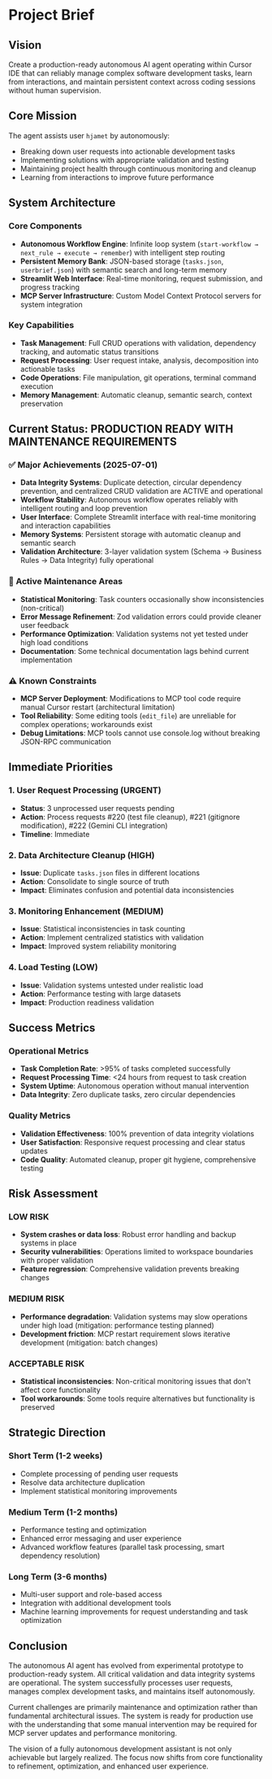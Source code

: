 # Project Brief

## Vision
Create a production-ready autonomous AI agent operating within Cursor IDE that can reliably manage complex software development tasks, learn from interactions, and maintain persistent context across coding sessions without human supervision.

## Core Mission
The agent assists user `hjamet` by autonomously:
- Breaking down user requests into actionable development tasks
- Implementing solutions with appropriate validation and testing
- Maintaining project health through continuous monitoring and cleanup
- Learning from interactions to improve future performance

## System Architecture

### Core Components
- **Autonomous Workflow Engine**: Infinite loop system (`start-workflow → next_rule → execute → remember`) with intelligent step routing
- **Persistent Memory Bank**: JSON-based storage (`tasks.json`, `userbrief.json`) with semantic search and long-term memory
- **Streamlit Web Interface**: Real-time monitoring, request submission, and progress tracking
- **MCP Server Infrastructure**: Custom Model Context Protocol servers for system integration

### Key Capabilities
- **Task Management**: Full CRUD operations with validation, dependency tracking, and automatic status transitions
- **Request Processing**: User request intake, analysis, decomposition into actionable tasks
- **Code Operations**: File manipulation, git operations, terminal command execution
- **Memory Management**: Automatic cleanup, semantic search, context preservation

## Current Status: PRODUCTION READY WITH MAINTENANCE REQUIREMENTS

### ✅ Major Achievements (2025-07-01)
- **Data Integrity Systems**: Duplicate detection, circular dependency prevention, and centralized CRUD validation are ACTIVE and operational
- **Workflow Stability**: Autonomous workflow operates reliably with intelligent routing and loop prevention
- **User Interface**: Complete Streamlit interface with real-time monitoring and interaction capabilities
- **Memory Systems**: Persistent storage with automatic cleanup and semantic search
- **Validation Architecture**: 3-layer validation system (Schema → Business Rules → Data Integrity) fully operational

### 🔧 Active Maintenance Areas
- **Statistical Monitoring**: Task counters occasionally show inconsistencies (non-critical)
- **Error Message Refinement**: Zod validation errors could provide cleaner user feedback
- **Performance Optimization**: Validation systems not yet tested under high load conditions
- **Documentation**: Some technical documentation lags behind current implementation

### ⚠️ Known Constraints
- **MCP Server Deployment**: Modifications to MCP tool code require manual Cursor restart (architectural limitation)
- **Tool Reliability**: Some editing tools (`edit_file`) are unreliable for complex operations; workarounds exist
- **Debug Limitations**: MCP tools cannot use console.log without breaking JSON-RPC communication

## Immediate Priorities

### 1. User Request Processing (URGENT)
- **Status**: 3 unprocessed user requests pending
- **Action**: Process requests #220 (test file cleanup), #221 (gitignore modification), #222 (Gemini CLI integration)
- **Timeline**: Immediate

### 2. Data Architecture Cleanup (HIGH)
- **Issue**: Duplicate `tasks.json` files in different locations
- **Action**: Consolidate to single source of truth
- **Impact**: Eliminates confusion and potential data inconsistencies

### 3. Monitoring Enhancement (MEDIUM)
- **Issue**: Statistical inconsistencies in task counting
- **Action**: Implement centralized statistics with validation
- **Impact**: Improved system reliability monitoring

### 4. Load Testing (LOW)
- **Issue**: Validation systems untested under realistic load
- **Action**: Performance testing with large datasets
- **Impact**: Production readiness validation

## Success Metrics

### Operational Metrics
- **Task Completion Rate**: >95% of tasks completed successfully
- **Request Processing Time**: <24 hours from request to task creation
- **System Uptime**: Autonomous operation without manual intervention
- **Data Integrity**: Zero duplicate tasks, zero circular dependencies

### Quality Metrics
- **Validation Effectiveness**: 100% prevention of data integrity violations
- **User Satisfaction**: Responsive request processing and clear status updates
- **Code Quality**: Automated cleanup, proper git hygiene, comprehensive testing

## Risk Assessment

### LOW RISK
- **System crashes or data loss**: Robust error handling and backup systems in place
- **Security vulnerabilities**: Operations limited to workspace boundaries with proper validation
- **Feature regression**: Comprehensive validation prevents breaking changes

### MEDIUM RISK
- **Performance degradation**: Validation systems may slow operations under high load (mitigation: performance testing planned)
- **Development friction**: MCP restart requirement slows iterative development (mitigation: batch changes)

### ACCEPTABLE RISK
- **Statistical inconsistencies**: Non-critical monitoring issues that don't affect core functionality
- **Tool workarounds**: Some tools require alternatives but functionality is preserved

## Strategic Direction

### Short Term (1-2 weeks)
- Complete processing of pending user requests
- Resolve data architecture duplication
- Implement statistical monitoring improvements

### Medium Term (1-2 months)
- Performance testing and optimization
- Enhanced error messaging and user experience
- Advanced workflow features (parallel task processing, smart dependency resolution)

### Long Term (3-6 months)
- Multi-user support and role-based access
- Integration with additional development tools
- Machine learning improvements for request understanding and task optimization

## Conclusion

The autonomous AI agent has evolved from experimental prototype to production-ready system. All critical validation and data integrity systems are operational. The system successfully processes user requests, manages complex development tasks, and maintains itself autonomously.

Current challenges are primarily maintenance and optimization rather than fundamental architectural issues. The system is ready for production use with the understanding that some manual intervention may be required for MCP server updates and performance monitoring.

The vision of a fully autonomous development assistant is not only achievable but largely realized. The focus now shifts from core functionality to refinement, optimization, and enhanced user experience.
